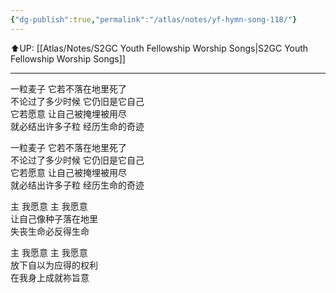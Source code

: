 ```yaml
---
{"dg-publish":true,"permalink":"/atlas/notes/yf-hymn-song-118/"}
---
```


⬆️UP: [[Atlas/Notes/S2GC Youth Fellowship Worship Songs\|S2GC Youth Fellowship Worship Songs]]

---

一粒麦子 它若不落在地里死了  
不论过了多少时候 它仍旧是它自己  
它若愿意 让自己被掩埋被用尽  
就必结出许多子粒 经历生命的奇迹  
  
一粒麦子 它若不落在地里死了  
不论过了多少时候 它仍旧是它自己  
它若愿意 让自己被掩埋被用尽  
就必结出许多子粒 经历生命的奇迹  
  
主 我愿意 主 我愿意  
让自己像种子落在地里  
失丧生命必反得生命  
  
主 我愿意 主 我愿意  
放下自以为应得的权利  
在我身上成就祢旨意